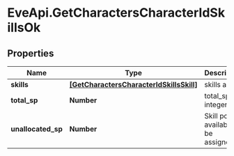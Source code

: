 # EveApi.GetCharactersCharacterIdSkillsOk

## Properties
Name | Type | Description | Notes
------------ | ------------- | ------------- | -------------
**skills** | [**[GetCharactersCharacterIdSkillsSkill]**](GetCharactersCharacterIdSkillsSkill.md) | skills array | 
**total_sp** | **Number** | total_sp integer | 
**unallocated_sp** | **Number** | Skill points available to be assigned | [optional] 


